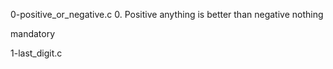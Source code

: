 
0-positive_or_negative.c
0. Positive anything is better than negative nothing

mandatory

1-last_digit.c
